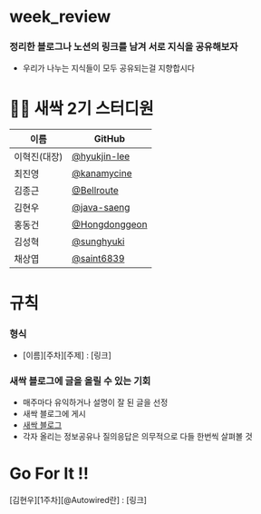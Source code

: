 # week_review

### 정리한 블로그나 노션의 링크를 남겨 서로 지식을 공유해보자

- 우리가 나누는 지식들이 모두 공유되는걸 지향합시다


# 👩‍💻 새싹 2기 스터디원

| 이름   | GitHub                                         |
| ------ | ---------------------------------------------- |
| 이혁진(대장) | [@hyukjin-lee](https://github.com/hyukjin-lee) |
| 최진영 | [@kanamycine](https://github.com/kanamycine) |
| 김종근 | [@Bellroute](https://github.com/Bellroute) |
| 김현우 | [@java-saeng](https://github.com/java-saeng) |
| 홍동건 | [@Hongdonggeon](https://github.com/Hongdonggeon) |
| 김성혁 | [@sunghyuki](https://github.com/sunghyuki) |
| 채상엽 | [@saint6839](https://github.com/saint6839) |

# 규칙

### 형식
- [이름][주차][주제] : [링크]

### 새싹 블로그에 글을 올릴 수 있는 기회
- 매주마다 유익하거나 설명이 잘 된 글을 선정
- 새싹 블로그에 게시
- [새싹 블로그](https://velog.io/@sproutt)
- 각자 올리는 정보공유나 질의응답은 의무적으로 다들 한번씩 살펴볼 것

# Go For It !!

[김현우][1주차][@Autowired란] : [링크]
